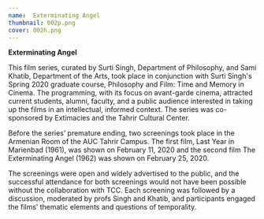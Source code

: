 ```yaml
---
name:  Exterminating Angel
thumbnail: 002p.png
cover: 002h.png
---
```


**Exterminating Angel**

This film series, curated by Surti Singh, Department of Philosophy, and Sami Khatib, Department of the Arts, took place in conjunction with Surti Singh's Spring 2020 graduate course, Philosophy and Film: Time and Memory in Cinema. The programming, with its focus on avant-garde cinema, attracted current students, alumni, faculty, and a public audience interested in taking up the films in an intellectual, informed context. The series was co-sponsored by Extimacies and the Tahrir Cultural Center.

Before the series’ premature ending, two screenings took place in the Armenian Room of the AUC Tahrir Campus. The first film, Last Year in Marienbad (1961), was shown on February 11, 2020 and the second film The Exterminating Angel (1962) was shown on February 25, 2020.

The screenings were open and widely advertised to the public, and the successful attendance for both screenings would not have been possible without the collaboration with TCC. Each screening was followed by a discussion, moderated by profs Singh and Khatib, and participants engaged the films’ thematic elements and questions of temporality.